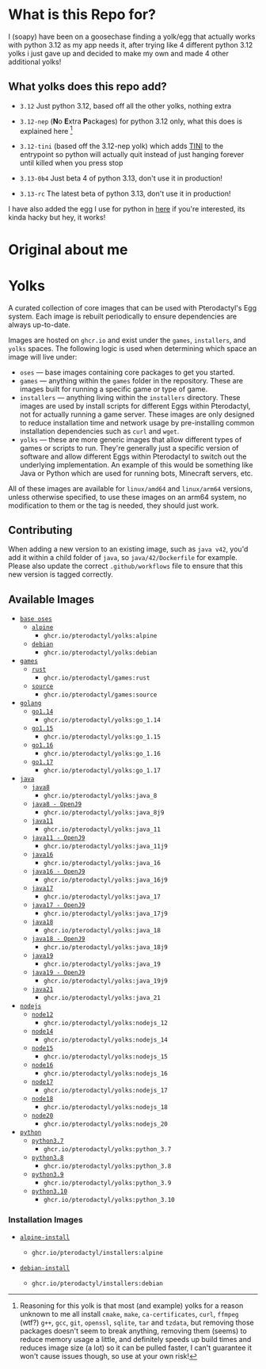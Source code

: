 # What is this Repo for?

I (soapy) have been on a goosechase finding a yolk/egg that actually works with python 3.12 as my app needs it, after trying like 4 different python 3.12 yolks i just gave up and decided to make my own and made 4 other additional yolks!

## What yolks does this repo add?

- `3.12` Just python 3.12, based off all the other yolks, nothing extra

- `3.12-nep` (**N**o **E**xtra **P**ackages) for python 3.12 only, what this does is explained here [^1]

- `3.12-tini` (based off the 3.12-nep yolk) which adds [TINI](https://github.com/krallin/tini) to the entrypoint so python will actually quit instead of just hanging forever until killed when you press stop

- `3.13-0b4` Just beta 4 of python 3.13, don't use it in production!

- `3.13-rc` The latest beta of python 3.13, don't use it in production!

I have also added the egg I use for python in [here](/eggs/python/egg.json) if you're interested, its kinda hacky but hey, it works!

# Original about me

# Yolks

A curated collection of core images that can be used with Pterodactyl's Egg system. Each image is rebuilt
periodically to ensure dependencies are always up-to-date.

Images are hosted on `ghcr.io` and exist under the `games`, `installers`, and `yolks` spaces. The following logic
is used when determining which space an image will live under:

* `oses` — base images containing core packages to get you started.
* `games` — anything within the `games` folder in the repository. These are images built for running a specific game
or type of game.
* `installers` — anything living within the `installers` directory. These images are used by install scripts for different
Eggs within Pterodactyl, not for actually running a game server. These images are only designed to reduce installation time
and network usage by pre-installing common installation dependencies such as `curl` and `wget`.
* `yolks` — these are more generic images that allow different types of games or scripts to run. They're generally just
a specific version of software and allow different Eggs within Pterodactyl to switch out the underlying implementation. An
example of this would be something like Java or Python which are used for running bots, Minecraft servers, etc.

All of these images are available for `linux/amd64` and `linux/arm64` versions, unless otherwise specified, to use
these images on an arm64 system, no modification to them or the tag is needed, they should just work.

## Contributing

When adding a new version to an existing image, such as `java v42`, you'd add it within a child folder of `java`, so
`java/42/Dockerfile` for example. Please also update the correct `.github/workflows` file to ensure that this new version
is tagged correctly.

## Available Images

* [`base oses`](https://github.com/pterodactyl/yolks/tree/master/oses)
  * [`alpine`](https://github.com/pterodactyl/yolks/tree/master/oses/alpine)
    * `ghcr.io/pterodactyl/yolks:alpine`
  * [`debian`](https://github.com/pterodactyl/yolks/tree/master/oses/debian)
    * `ghcr.io/pterodactyl/yolks:debian`
* [`games`](https://github.com/pterodactyl/yolks/tree/master/games)
  * [`rust`](https://github.com/pterodactyl/yolks/tree/master/games/rust)
    * `ghcr.io/pterodactyl/games:rust`
  * [`source`](https://github.com/pterodactyl/yolks/tree/master/games/source)
    * `ghcr.io/pterodactyl/games:source`
* [`golang`](https://github.com/pterodactyl/yolks/tree/master/go)
  * [`go1.14`](https://github.com/pterodactyl/yolks/tree/master/go/1.14)
    * `ghcr.io/pterodactyl/yolks:go_1.14`
  * [`go1.15`](https://github.com/pterodactyl/yolks/tree/master/go/1.15)
    * `ghcr.io/pterodactyl/yolks:go_1.15`
  * [`go1.16`](https://github.com/pterodactyl/yolks/tree/master/go/1.16)
    * `ghcr.io/pterodactyl/yolks:go_1.16`
  * [`go1.17`](https://github.com/pterodactyl/yolks/tree/master/go/1.17)
    * `ghcr.io/pterodactyl/yolks:go_1.17`
* [`java`](https://github.com/pterodactyl/yolks/tree/master/java)
  * [`java8`](https://github.com/pterodactyl/yolks/tree/master/java/8)
    * `ghcr.io/pterodactyl/yolks:java_8`
  * [`java8 - OpenJ9`](https://github.com/pterodactyl/yolks/tree/master/java/8j9)
    * `ghcr.io/pterodactyl/yolks:java_8j9`
  * [`java11`](https://github.com/pterodactyl/yolks/tree/master/java/11)
    * `ghcr.io/pterodactyl/yolks:java_11`
  * [`java11 - OpenJ9`](https://github.com/pterodactyl/yolks/tree/master/java/11j9)
    * `ghcr.io/pterodactyl/yolks:java_11j9`
  * [`java16`](https://github.com/pterodactyl/yolks/tree/master/java/16)
    * `ghcr.io/pterodactyl/yolks:java_16`
  * [`java16 - OpenJ9`](https://github.com/pterodactyl/yolks/tree/master/java/16j9)
    * `ghcr.io/pterodactyl/yolks:java_16j9`
  * [`java17`](https://github.com/pterodactyl/yolks/tree/master/java/17)
    * `ghcr.io/pterodactyl/yolks:java_17`
  * [`java17 - OpenJ9`](https://github.com/pterodactyl/yolks/tree/master/java/17j9)
    * `ghcr.io/pterodactyl/yolks:java_17j9`
  * [`java18`](https://github.com/pterodactyl/yolks/tree/master/java/18)
    * `ghcr.io/pterodactyl/yolks:java_18`
  * [`java18 - OpenJ9`](https://github.com/pterodactyl/yolks/tree/master/java/18j9)
    * `ghcr.io/pterodactyl/yolks:java_18j9`
  * [`java19`](https://github.com/pterodactyl/yolks/tree/master/java/19)
    * `ghcr.io/pterodactyl/yolks:java_19`
  * [`java19 - OpenJ9`](https://github.com/pterodactyl/yolks/tree/master/java/19j9)
    * `ghcr.io/pterodactyl/yolks:java_19j9`
  * [`java21`](https://github.com/pterodactyl/yolks/tree/master/java/21)
    * `ghcr.io/pterodactyl/yolks:java_21`
* [`nodejs`](https://github.com/pterodactyl/yolks/tree/master/nodejs)
  * [`node12`](https://github.com/pterodactyl/yolks/tree/master/nodejs/12)
    * `ghcr.io/pterodactyl/yolks:nodejs_12`
  * [`node14`](https://github.com/pterodactyl/yolks/tree/master/nodejs/14)
    * `ghcr.io/pterodactyl/yolks:nodejs_14`
  * [`node15`](https://github.com/pterodactyl/yolks/tree/master/nodejs/15)
    * `ghcr.io/pterodactyl/yolks:nodejs_15`
  * [`node16`](https://github.com/pterodactyl/yolks/tree/master/nodejs/16)
    * `ghcr.io/pterodactyl/yolks:nodejs_16`
  * [`node17`](https://github.com/pterodactyl/yolks/tree/master/nodejs/17)
    * `ghcr.io/pterodactyl/yolks:nodejs_17`
  * [`node18`](https://github.com/pterodactyl/yolks/tree/master/nodejs/18)
    * `ghcr.io/pterodactyl/yolks:nodejs_18`
  * [`node20`](https://github.com/pterodactyl/yolks/tree/master/nodejs/18)
    * `ghcr.io/pterodactyl/yolks:nodejs_20`
* [`python`](https://github.com/pterodactyl/yolks/tree/master/python)
  * [`python3.7`](https://github.com/pterodactyl/yolks/tree/master/python/3.7)
    * `ghcr.io/pterodactyl/yolks:python_3.7`
  * [`python3.8`](https://github.com/pterodactyl/yolks/tree/master/python/3.8)
    * `ghcr.io/pterodactyl/yolks:python_3.8`
  * [`python3.9`](https://github.com/pterodactyl/yolks/tree/master/python/3.9)
    * `ghcr.io/pterodactyl/yolks:python_3.9`
  * [`python3.10`](https://github.com/pterodactyl/yolks/tree/master/python/3.10)
    * `ghcr.io/pterodactyl/yolks:python_3.10`

### Installation Images

* [`alpine-install`](https://github.com/pterodactyl/yolks/tree/master/installers/alpine)
  * `ghcr.io/pterodactyl/installers:alpine`

* [`debian-install`](https://github.com/pterodactyl/yolks/tree/master/installers/debian)
  * `ghcr.io/pterodactyl/installers:debian`

[^1]: Reasoning for this yolk is that most (and example) yolks for a reason unknown to me all install `cmake`, `make`, `ca-certificates`, `curl`, `ffmpeg` (wtf?) `g++`, `gcc`, `git`, `openssl`, `sqlite`, `tar` and `tzdata`, but removing those packages doesn't seem to break anything, removing them (seems) to reduce memory usage a little, and definitely speeds up build times and reduces image size (a lot) so it can be pulled faster, I can't guarantee it won't cause issues though, so use at your own risk!

